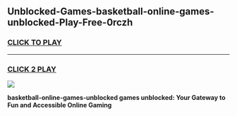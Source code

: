 
## Unblocked-Games-basketball-online-games-unblocked-Play-Free-0rczh
<h3>
<a href="https://premium76.site?title=basketball-online-games-unblocked&ref=09A">CLICK TO PLAY</a></h3>
<hr>

<h3>
<a href="https://premium76.site?title=basketball-online-games-unblocked&ref=09A">CLICK 2 PLAY</a>
  
</h3>

<a href="https://premium76.site?title=basketball-online-games-unblocked&ref=09A"><img src="https://clearcache.store/games.png"></a>


**basketball-online-games-unblocked games unblocked: Your Gateway to Fun and Accessible Online Gaming**
